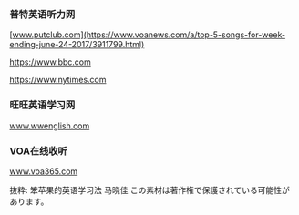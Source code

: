 ### 普特英语听力网
[www.putclub.com](https://www.voanews.com/a/top-5-songs-for-week-ending-june-24-2017/3911799.html)


https://www.bbc.com

https://www.nytimes.com

### 旺旺英语学习网
www.wwenglish.com

### VOA在线收听
www.voa365.com

抜粋:
笨苹果的英语学习法
马晓佳
この素材は著作権で保護されている可能性があります。
